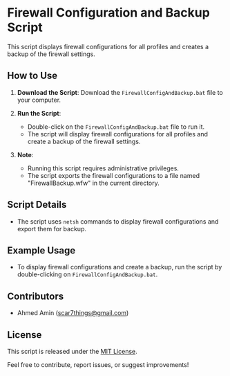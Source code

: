 # Firewall Configuration and Backup Script

This script displays firewall configurations for all profiles and creates a backup of the firewall settings.

## How to Use

1. **Download the Script**: Download the `FirewallConfigAndBackup.bat` file to your computer.

2. **Run the Script**:
   - Double-click on the `FirewallConfigAndBackup.bat` file to run it.
   - The script will display firewall configurations for all profiles and create a backup of the firewall settings.

3. **Note**:
   - Running this script requires administrative privileges.
   - The script exports the firewall configurations to a file named "FirewallBackup.wfw" in the current directory.

## Script Details

- The script uses `netsh` commands to display firewall configurations and export them for backup.

## Example Usage

- To display firewall configurations and create a backup, run the script by double-clicking on `FirewallConfigAndBackup.bat`.

## Contributors

- Ahmed Amin (scar7things@gmail.com)

## License

This script is released under the [MIT License](LICENSE).

Feel free to contribute, report issues, or suggest improvements!

